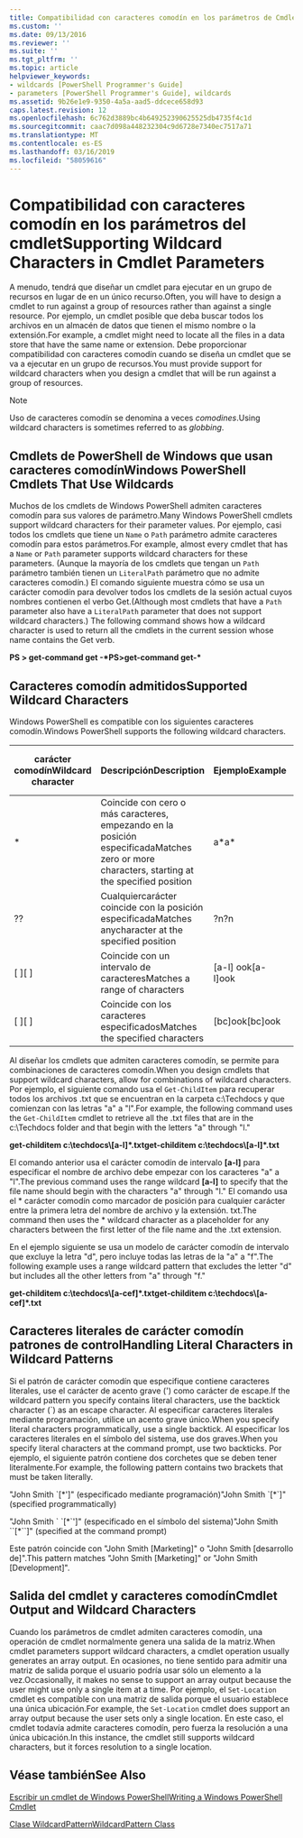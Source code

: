 ```yaml
---
title: Compatibilidad con caracteres comodín en los parámetros de Cmdlet | Microsoft Docs
ms.custom: ''
ms.date: 09/13/2016
ms.reviewer: ''
ms.suite: ''
ms.tgt_pltfrm: ''
ms.topic: article
helpviewer_keywords:
- wildcards [PowerShell Programmer's Guide]
- parameters [PowerShell Programmer's Guide], wildcards
ms.assetid: 9b26e1e9-9350-4a5a-aad5-ddcece658d93
caps.latest.revision: 12
ms.openlocfilehash: 6c762d3889bc4b649252390625525db4735f4c1d
ms.sourcegitcommit: caac7d098a448232304c9d6728e7340ec7517a71
ms.translationtype: MT
ms.contentlocale: es-ES
ms.lasthandoff: 03/16/2019
ms.locfileid: "58059616"
---
```

# <a name="supporting-wildcard-characters-in-cmdlet-parameters"></a><span data-ttu-id="44d38-102">Compatibilidad con caracteres comodín en los parámetros del cmdlet</span><span class="sxs-lookup"><span data-stu-id="44d38-102">Supporting Wildcard Characters in Cmdlet Parameters</span></span>

<span data-ttu-id="44d38-103">A menudo, tendrá que diseñar un cmdlet para ejecutar en un grupo de recursos en lugar de en un único recurso.</span><span class="sxs-lookup"><span data-stu-id="44d38-103">Often, you will have to design a cmdlet to run against a group of resources rather than against a single resource.</span></span> <span data-ttu-id="44d38-104">Por ejemplo, un cmdlet posible que deba buscar todos los archivos en un almacén de datos que tienen el mismo nombre o la extensión.</span><span class="sxs-lookup"><span data-stu-id="44d38-104">For example, a cmdlet might need to locate all the files in a data store that have the same name or extension.</span></span> <span data-ttu-id="44d38-105">Debe proporcionar compatibilidad con caracteres comodín cuando se diseña un cmdlet que se va a ejecutar en un grupo de recursos.</span><span class="sxs-lookup"><span data-stu-id="44d38-105">You must provide support for wildcard characters when you design a cmdlet that will be run against a group of resources.</span></span>

> [!NOTE]
> <span data-ttu-id="44d38-106">Uso de caracteres comodín se denomina a veces *comodines*.</span><span class="sxs-lookup"><span data-stu-id="44d38-106">Using wildcard characters is sometimes referred to as *globbing*.</span></span>

## <a name="windows-powershell-cmdlets-that-use-wildcards"></a><span data-ttu-id="44d38-107">Cmdlets de PowerShell de Windows que usan caracteres comodín</span><span class="sxs-lookup"><span data-stu-id="44d38-107">Windows PowerShell Cmdlets That Use Wildcards</span></span>

 <span data-ttu-id="44d38-108">Muchos de los cmdlets de Windows PowerShell admiten caracteres comodín para sus valores de parámetro.</span><span class="sxs-lookup"><span data-stu-id="44d38-108">Many Windows PowerShell cmdlets support wildcard characters for their parameter values.</span></span> <span data-ttu-id="44d38-109">Por ejemplo, casi todos los cmdlets que tiene un `Name` o `Path` parámetro admite caracteres comodín para estos parámetros.</span><span class="sxs-lookup"><span data-stu-id="44d38-109">For example, almost every cmdlet that has a `Name` or `Path` parameter supports wildcard characters for these parameters.</span></span> <span data-ttu-id="44d38-110">(Aunque la mayoría de los cmdlets que tengan un `Path` parámetro también tienen un `LiteralPath` parámetro que no admite caracteres comodín.) El comando siguiente muestra cómo se usa un carácter comodín para devolver todos los cmdlets de la sesión actual cuyos nombres contienen el verbo Get.</span><span class="sxs-lookup"><span data-stu-id="44d38-110">(Although most cmdlets that have a `Path` parameter also have a `LiteralPath` parameter that does not support wildcard characters.) The following command shows how a wildcard character is used to return all the cmdlets in the current session whose name contains the Get verb.</span></span>

 <span data-ttu-id="44d38-111">**PS > get-command get -\***</span><span class="sxs-lookup"><span data-stu-id="44d38-111">**PS>get-command get-\***</span></span>

## <a name="supported-wildcard-characters"></a><span data-ttu-id="44d38-112">Caracteres comodín admitidos</span><span class="sxs-lookup"><span data-stu-id="44d38-112">Supported Wildcard Characters</span></span>

<span data-ttu-id="44d38-113">Windows PowerShell es compatible con los siguientes caracteres comodín.</span><span class="sxs-lookup"><span data-stu-id="44d38-113">Windows PowerShell supports the following wildcard characters.</span></span>

|<span data-ttu-id="44d38-114">carácter comodín</span><span class="sxs-lookup"><span data-stu-id="44d38-114">Wildcard character</span></span>|<span data-ttu-id="44d38-115">Descripción</span><span class="sxs-lookup"><span data-stu-id="44d38-115">Description</span></span>|<span data-ttu-id="44d38-116">Ejemplo</span><span class="sxs-lookup"><span data-stu-id="44d38-116">Example</span></span>|<span data-ttu-id="44d38-117">Coincidencia</span><span class="sxs-lookup"><span data-stu-id="44d38-117">Matches</span></span>|<span data-ttu-id="44d38-118">No coincide con</span><span class="sxs-lookup"><span data-stu-id="44d38-118">Does not match</span></span>|
|------------------------|-----------------|-------------|-------------|--------------------|
|*|<span data-ttu-id="44d38-119">Coincide con cero o más caracteres, empezando en la posición especificada</span><span class="sxs-lookup"><span data-stu-id="44d38-119">Matches zero or more characters, starting at the specified position</span></span>|<span data-ttu-id="44d38-120">a\*</span><span class="sxs-lookup"><span data-stu-id="44d38-120">a\*</span></span>|<span data-ttu-id="44d38-121">Una, ag, Apple</span><span class="sxs-lookup"><span data-stu-id="44d38-121">A, ag, Apple</span></span>||
|<span data-ttu-id="44d38-122">?</span><span class="sxs-lookup"><span data-stu-id="44d38-122">?</span></span>|<span data-ttu-id="44d38-123">Cualquiercarácter coincide con la posición especificada</span><span class="sxs-lookup"><span data-stu-id="44d38-123">Matches anycharacter at the specified position</span></span>|<span data-ttu-id="44d38-124">?n</span><span class="sxs-lookup"><span data-stu-id="44d38-124">?n</span></span>|<span data-ttu-id="44d38-125">Una, en, en</span><span class="sxs-lookup"><span data-stu-id="44d38-125">An, in, on</span></span>|<span data-ttu-id="44d38-126">se ejecutó</span><span class="sxs-lookup"><span data-stu-id="44d38-126">ran</span></span>|
|<span data-ttu-id="44d38-127">[ ]</span><span class="sxs-lookup"><span data-stu-id="44d38-127">[ ]</span></span>|<span data-ttu-id="44d38-128">Coincide con un intervalo de caracteres</span><span class="sxs-lookup"><span data-stu-id="44d38-128">Matches a range of characters</span></span>|<span data-ttu-id="44d38-129">[a-l] ook</span><span class="sxs-lookup"><span data-stu-id="44d38-129">[a-l]ook</span></span>|<span data-ttu-id="44d38-130">libro, cook, apariencia</span><span class="sxs-lookup"><span data-stu-id="44d38-130">book, cook, look</span></span>|<span data-ttu-id="44d38-131">tardó</span><span class="sxs-lookup"><span data-stu-id="44d38-131">took</span></span>|
|<span data-ttu-id="44d38-132">[ ]</span><span class="sxs-lookup"><span data-stu-id="44d38-132">[ ]</span></span>|<span data-ttu-id="44d38-133">Coincide con los caracteres especificados</span><span class="sxs-lookup"><span data-stu-id="44d38-133">Matches the specified characters</span></span>|<span data-ttu-id="44d38-134">[bc]ook</span><span class="sxs-lookup"><span data-stu-id="44d38-134">[bc]ook</span></span>|<span data-ttu-id="44d38-135">libro, cook</span><span class="sxs-lookup"><span data-stu-id="44d38-135">book, cook</span></span>|<span data-ttu-id="44d38-136">look</span><span class="sxs-lookup"><span data-stu-id="44d38-136">look</span></span>|

<span data-ttu-id="44d38-137">Al diseñar los cmdlets que admiten caracteres comodín, se permite para combinaciones de caracteres comodín.</span><span class="sxs-lookup"><span data-stu-id="44d38-137">When you design cmdlets that support wildcard characters, allow for combinations of wildcard characters.</span></span> <span data-ttu-id="44d38-138">Por ejemplo, el siguiente comando usa el `Get-ChildItem` para recuperar todos los archivos .txt que se encuentran en la carpeta c:\Techdocs y que comienzan con las letras "a" a "l".</span><span class="sxs-lookup"><span data-stu-id="44d38-138">For example, the following command uses the `Get-ChildItem` cmdlet to retrieve all the .txt files that are in the c:\Techdocs folder and that begin with the letters "a" through "l."</span></span>

<span data-ttu-id="44d38-139">**get-childitem c:\techdocs\\[a-l]\*.txt**</span><span class="sxs-lookup"><span data-stu-id="44d38-139">**get-childitem c:\techdocs\\[a-l]\*.txt**</span></span>

<span data-ttu-id="44d38-140">El comando anterior usa el carácter comodín de intervalo **[a-l]** para especificar el nombre de archivo debe empezar con los caracteres "a" a "l".</span><span class="sxs-lookup"><span data-stu-id="44d38-140">The previous command uses the range wildcard **[a-l]** to specify that the file name should begin with the characters "a" through "l."</span></span> <span data-ttu-id="44d38-141">El comando usa el \* carácter comodín como marcador de posición para cualquier carácter entre la primera letra del nombre de archivo y la extensión. txt.</span><span class="sxs-lookup"><span data-stu-id="44d38-141">The command then uses the \* wildcard character as a placeholder for any characters between the first letter of the file name and the .txt extension.</span></span>

<span data-ttu-id="44d38-142">En el ejemplo siguiente se usa un modelo de carácter comodín de intervalo que excluye la letra "d", pero incluye todas las letras de la "a" a "f".</span><span class="sxs-lookup"><span data-stu-id="44d38-142">The following example uses a range wildcard pattern that excludes the letter "d" but includes all the other letters from "a" through "f."</span></span>

<span data-ttu-id="44d38-143">**get-childitem c:\techdocs\\[a-cef]\*.txt**</span><span class="sxs-lookup"><span data-stu-id="44d38-143">**get-childitem c:\techdocs\\[a-cef]\*.txt**</span></span>

## <a name="handling-literal-characters-in-wildcard-patterns"></a><span data-ttu-id="44d38-144">Caracteres literales de carácter comodín patrones de control</span><span class="sxs-lookup"><span data-stu-id="44d38-144">Handling Literal Characters in Wildcard Patterns</span></span>

<span data-ttu-id="44d38-145">Si el patrón de carácter comodín que especifique contiene caracteres literales, use el carácter de acento grave (') como carácter de escape.</span><span class="sxs-lookup"><span data-stu-id="44d38-145">If the wildcard pattern you specify contains literal characters, use the backtick character (\`) as an escape character.</span></span> <span data-ttu-id="44d38-146">Al especificar caracteres literales mediante programación, utilice un acento grave único.</span><span class="sxs-lookup"><span data-stu-id="44d38-146">When you specify literal characters programmatically, use a single backtick.</span></span> <span data-ttu-id="44d38-147">Al especificar los caracteres literales en el símbolo del sistema, use dos graves.</span><span class="sxs-lookup"><span data-stu-id="44d38-147">When you specify literal characters at the command prompt, use two backticks.</span></span> <span data-ttu-id="44d38-148">Por ejemplo, el siguiente patrón contiene dos corchetes que se deben tener literalmente.</span><span class="sxs-lookup"><span data-stu-id="44d38-148">For example, the following pattern contains two brackets that must be taken literally.</span></span>

<span data-ttu-id="44d38-149">"John Smith \`[\*']" (especificado mediante programación)</span><span class="sxs-lookup"><span data-stu-id="44d38-149">"John Smith \`[\*\`]" (specified programmatically)</span></span>

<span data-ttu-id="44d38-150">"John Smith \` \`[\*\`']" (especificado en el símbolo del sistema)</span><span class="sxs-lookup"><span data-stu-id="44d38-150">"John Smith \`\`[\*\`\`]"  (specified at the command prompt)</span></span>

<span data-ttu-id="44d38-151">Este patrón coincide con "John Smith [Marketing]" o "John Smith [desarrollo de]".</span><span class="sxs-lookup"><span data-stu-id="44d38-151">This pattern matches "John Smith [Marketing]" or "John Smith [Development]".</span></span>

## <a name="cmdlet-output-and-wildcard-characters"></a><span data-ttu-id="44d38-152">Salida del cmdlet y caracteres comodín</span><span class="sxs-lookup"><span data-stu-id="44d38-152">Cmdlet Output and Wildcard Characters</span></span>

<span data-ttu-id="44d38-153">Cuando los parámetros de cmdlet admiten caracteres comodín, una operación de cmdlet normalmente genera una salida de la matriz.</span><span class="sxs-lookup"><span data-stu-id="44d38-153">When cmdlet parameters support wildcard characters, a cmdlet operation usually generates an array output.</span></span> <span data-ttu-id="44d38-154">En ocasiones, no tiene sentido para admitir una matriz de salida porque el usuario podría usar sólo un elemento a la vez.</span><span class="sxs-lookup"><span data-stu-id="44d38-154">Occasionally, it makes no sense to support an array output because the user might use only a single item at a time.</span></span> <span data-ttu-id="44d38-155">Por ejemplo, el `Set-Location` cmdlet es compatible con una matriz de salida porque el usuario establece una única ubicación.</span><span class="sxs-lookup"><span data-stu-id="44d38-155">For example, the `Set-Location` cmdlet does support an array output because the user sets only a single location.</span></span> <span data-ttu-id="44d38-156">En este caso, el cmdlet todavía admite caracteres comodín, pero fuerza la resolución a una única ubicación.</span><span class="sxs-lookup"><span data-stu-id="44d38-156">In this instance, the cmdlet still supports wildcard characters, but it forces resolution to a single location.</span></span>

## <a name="see-also"></a><span data-ttu-id="44d38-157">Véase también</span><span class="sxs-lookup"><span data-stu-id="44d38-157">See Also</span></span>

[<span data-ttu-id="44d38-158">Escribir un cmdlet de Windows PowerShell</span><span class="sxs-lookup"><span data-stu-id="44d38-158">Writing a Windows PowerShell Cmdlet</span></span>](./writing-a-windows-powershell-cmdlet.md)

[<span data-ttu-id="44d38-159">Clase WildcardPattern</span><span class="sxs-lookup"><span data-stu-id="44d38-159">WildcardPattern Class</span></span>](/dotnet/api/system.management.automation.wildcardpattern)
